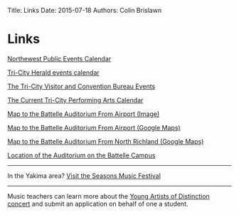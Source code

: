 Title: Links 
Date: 2015-07-18
Authors: Colin Brislawn

# Links

[Northewest Public Events Calendar](http://www.publicbroadcasting.net/nwpr/events.eventsmain)

[Tri-City Herald events calendar](http://calendar.tri-cityherald.com/)

[The Tri-City Visitor and Convention Bureau Events](http://www.visittri-cities.com/visitors/events/)

[The Current Tri-City Performing Arts Calendar](http://www.umtanum.com/TriCitiesArtsCalendar/)

[Map to the Battelle Auditorium From Airport (Image)](http://www.pnl.gov/images/PNNL_Airport_Map_with_Key_03-22-2016.png) 

[Map to the Battelle Auditorium From Airport (Google Maps)](https://www.google.com/maps/dir/Tri-Cities+Airport,+3601+North+20th+Avenue,+Pasco,+WA+99301/Battelle+Memorial+Institute,+Battelle+Boulevard,+Richland,+WA/@46.2811441,-119.2847229,12z/data=!3m1!4b1!4m13!4m12!1m5!1m1!1s0x54987c2715742a17:0xfff0874437e93717!2m2!1d-119.117049!2d46.257912!1m5!1m1!1s0x549864644cfd7c67:0x74b653ea9497e4f0!2m2!1d-119.27923!2d46.345195)

[Map to the Battelle Auditorium From North Richland (Google Maps)](https://www.google.com/maps/dir/46.3452543,-119.2765756/46.2999962,-119.2743443/@46.3228744,-119.2823637,14z/data=!4m2!4m1!3e0)

[Location of the Auditorium on the Battelle Campus](/images/BattelleCampus.jpg)

---

In the Yakima area?
[Visit the Seasons Music Festival](http://theseasonsyakima.com/)

---

Music teachers can learn more about the [Young Artists of Distinction concert](http://cameratamusica.com/young-artists-of-distinction.html) and submit an application on behalf of one a student.
